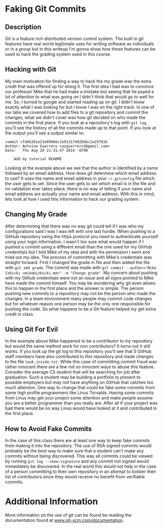 # Faking Git Commits

## Description
Git is a feature rich distributed version control system. The built in
git features have real world legitimate uses for writing software as
individuals or in a group but in this writeup I'm gonna show how these
features can be used to hack the grading system used in this course. 

## Hacking with Git
My main motivation for finding a way to hack the my grade was the extra
credit that was offered up for doing it. The first idea I had was to
convince our professor Mike that he had make a mistake but seeing that
he payed a lot of attention to what was going on I didn't think that
would go to well for me. So, I turned to google and started reading up on
git. I didn't know exactly what I was looking for but I know I was on
the right track. In one of our labs we covered how to add files to a git
repository and commit the changes, what we didn't cover was how git
decided on who made the commits in the first place. If you look at a
repository's log with `git log`, you'll see the history of all the commits
made up to that point. If you look at the output you'll see a output
similar to: 
```
commit cfd45281e21e09966c1e91317402bbbc2a25f816
Author: Antoine Guerrero <asguerrero3@gmail.com>
Date:   Thu Aug 28 21:31:47 2014 -0700

    Add my tutorial README
```
Looking at the example above we see that the author is identified by a
name followed by an email address. How does git determine which email
address to use? It uses the name and email address in your
`~/.gitconfig` file which the user gets to set. Since the user gets to
set which email is in the file and no validation ever takes place, there
is no way of telling if your name and email address are actually your
name and email address. With this in mind, lets look at how I used this
information to hack our grading system.

## Changing My Grade
After determining that there was no way git could tell if I was who my
configurations said I was I was left with one last hurdle. When pushing
to a GitHub repository using the https protocol you need to authenticate
yourself using your login information. I wasn't too sure what would
happen if I pushed a commit using a different email than the one used
for my GitHub credentials but I told Mike of my idea and with his
permission I went and tried out my idea. The process of committing with
Mike's credentials was straight forward. First I changed the grade in
file and then added the file with `git add grade`. The commit was made
with `git commit --author="Mike Izbicki <mike@izbicki.me>" -m "Change
grade"`. My concern about pushing with my Github credentials were not an
issue and all signs pointed to Mike have made the commit himself. You
may be wondering why git even allows this to happen in the first place
and the answer is simple. The person pushing new commits to a repository
may not be the person who made the changes. In a team environment many
people may commit code changes but for whatever reason one person may be
the only one responsible for pushing the code. So what happens to be a
Git feature helped my get extra credit in class.

## Using Git For Evil
In the example above Mike happened to be a contributor to my repository
but would the same method work for non contributors? It turns out it
still works. If you look up the git log to this repository you'll see
that 5 GitHub staff members have also contributed to this repository and
made changes to the file `look_inside.txt`. While this case of
committing commit fraud was rather innocent there are a few not so
innocent ways to abuse this feature. Consider the average CS student
that will be searching for job after graduation. Such a student may be
building a portfolio to present to possible employers but may not have
anything on GitHub that catches too much attention. One way to change
that could be fake some commits from some high profile programmers like
Linus Torvalds. Having some commits from Linus may get your project some
attention and make people assume you are a better programmer than you
really are. After all if your project was bad there would be no way
Linus would have looked at it and contributed in the first place.

## How to Avoid Fake Commits
In the case of this class there are at least one way to keep fake
commits from making it into the repository. The use of RSA signed
commits would probably be the best way to make sure that a student can't
make any commits without being discovered. This way all commits could be
viewed by running `git log --show-signature` and any commit not signed
would immediately be discovered. In the real world this would not help
in the case of a person committing to their own repository in an attempt
to bolster their list of contributors since they would receive no
benefit from verifiable commits.

# Additional Information
More information on the use of git can be found be reading the
documentation found at www.git-scm.com/documentation.
